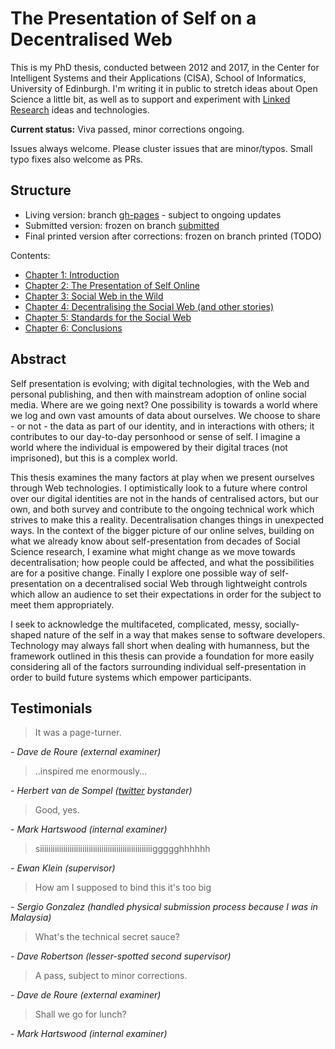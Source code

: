 # The Presentation of Self on a Decentralised Web

This is my PhD thesis, conducted between 2012 and 2017, in the Center for Intelligent Systems and their Applications (CISA), School of Informatics, University of Edinburgh. I'm writing it in public to stretch ideas about Open Science a little bit, as well as to support and experiment with [Linked Research](https://linkedresearch.org) ideas and technologies.

**Current status:** Viva passed, minor corrections ongoing.

Issues always welcome. Please cluster issues that are minor/typos. Small typo fixes also welcome as PRs.

## Structure

* Living version: branch [gh-pages](https://github.com/rhiaro/thesis/tree/gh-pages) - subject to ongoing updates
* Submitted version: frozen on branch [submitted](https://github.com/rhiaro/thesis/tree/submitted)
* Final printed version after corrections: frozen on branch printed (TODO)

Contents:

* [Chapter 1: Introduction](https://rhiaro.github.io/thesis/chapter1)
* [Chapter 2: The Presentation of Self Online](https://rhiaro.github.io/thesis/chapter2)
* [Chapter 3: Social Web in the Wild](https://rhiaro.github.io/thesis/chapter3)
* [Chapter 4: Decentralising the Social Web (and other stories)](https://rhiaro.github.io/thesis/chapter4)
* [Chapter 5: Standards for the Social Web](https://rhiaro.github.io/thesis/chapter5)
* [Chapter 6: Conclusions](https://rhiaro.github.io/thesis/chapter6)

## Abstract

Self presentation is evolving; with digital technologies, with the Web and personal publishing, and then with mainstream adoption of online social media. Where are we going next? One possibility is towards a world where we log and own vast amounts of data about ourselves. We choose to share - or not - the data as part of our identity, and in interactions with others; it contributes to our day-to-day personhood or sense of self. I imagine a world where the individual is empowered by their digital traces (not imprisoned), but this is a complex world.

This thesis examines the many factors at play when we present ourselves through Web technologies. I optimistically look to a future where control over our digital identities are not in the hands of centralised actors, but our own, and both survey and contribute to the ongoing technical work which strives to make this a reality. Decentralisation changes things in unexpected ways. In the context of the bigger picture of our online selves, building on what we already know about self-presentation from decades of Social Science research, I examine what might change as we move towards decentralisation; how people could be affected, and what the possibilities are for a positive change. Finally I explore one possible way of self-presentation on a decentralised social Web through lightweight controls which allow an audience to set their expectations in order for the subject to meet them appropriately.

I seek to acknowledge the multifaceted, complicated, messy, socially-shaped nature of the self in a way that makes sense to software developers. Technology may always fall short when dealing with humanness, but the framework outlined in this thesis can provide a foundation for more easily considering all of the factors surrounding individual self-presentation in order to build future systems which empower participants.


## Testimonials

> It was a page-turner. 

*- Dave de Roure (external examiner)*

> ..inspired me enormously...

*- Herbert van de Sompel ([twitter](https://twitter.com/hvdsomp/status/905913059054673922) bystander)*

> Good, yes.

*- Mark Hartswood (internal examiner)*

> siiiiiiiiiiiiiiiiiiiiiiiiiiiiiiiiiiiiiiiiiiiiiiiiiiiiiggggghhhhhh 

*- Ewan Klein (supervisor)*

> How am I supposed to bind this it's too big

*- Sergio Gonzalez (handled physical submission process because I was in Malaysia)*

> What's the technical secret sauce?

*- Dave Robertson (lesser-spotted second supervisor)*

> A pass, subject to minor corrections.

*- Dave de Roure (external examiner)*

> Shall we go for lunch?

*- Mark Hartswood (internal examiner)*
